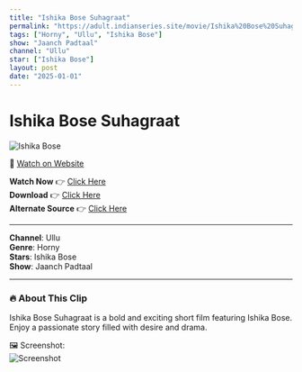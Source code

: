 ```yaml
---
title: "Ishika Bose Suhagraat"
permalink: "https://adult.indianseries.site/movie/Ishika%20Bose%20Suhagraat"
tags: ["Horny", "Ullu", "Ishika Bose"]
show: "Jaanch Padtaal"
channel: "Ullu"
star: ["Ishika Bose"]
layout: post
date: "2025-01-01"
---
```


# Ishika Bose Suhagraat

![Ishika Bose](https://shorts.desisins.com/wp-content/uploads/2023/06/jaanch-padtaal-ishika-bose-suhaagraat-ullu-desisins.com_.jpg)

🔗 [Watch on Website](https://adult.indianseries.site/movie/Ishika%20Bose%20Suhagraat)

**Watch Now** 👉 [Click Here](https://adult.indianseries.site/movie/Ishika%20Bose%20Suhagraat)  
**Download** 👉 [Click Here](https://adult.indianseries.site/movie/Ishika%20Bose%20Suhagraat)  
**Alternate Source** 👉 [Click Here](https://adult.indianseries.site/movie/Ishika%20Bose%20Suhagraat)

---

**Channel**: Ullu  
**Genre**: Horny  
**Stars**: Ishika Bose  
**Show**: Jaanch Padtaal

---

### 🔥 About This Clip

Ishika Bose Suhagraat is a bold and exciting short film featuring Ishika Bose. Enjoy a passionate story filled with desire and drama.
 
🖼️ Screenshot:  
![Screenshot](https://shorts.desisins.com/wp-content/uploads/2023/06/jaanch-padtaal-ishika-bose-suhaagraat-ullu-desisins.com_.jpg)
